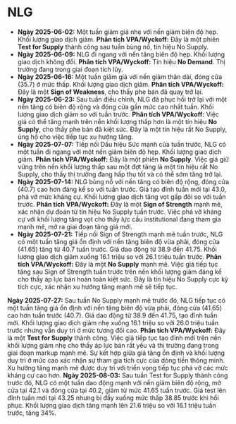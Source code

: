 # NLG

- **Ngày 2025-06-02:** Một tuần giảm giá nhẹ với nến giảm biên độ hẹp. Khối lượng giao dịch giảm. **Phân tích VPA/Wyckoff:** Đây là một phiên **Test for Supply** thành công sau tuần bùng nổ, tín hiệu No Supply.
- **Ngày 2025-06-09:** NLG đi ngang với nến tăng biên độ hẹp. Khối lượng giao dịch không đổi. **Phân tích VPA/Wyckoff:** Tín hiệu **No Demand**. Thị trường đang trong giai đoạn tích lũy.
- **Ngày 2025-06-16:** Một tuần giảm giá với nến giảm thân dài, đóng cửa (35.7) ở mức thấp. Khối lượng giao dịch giảm. **Phân tích VPA/Wyckoff:** Đây là một **Sign of Weakness**, cho thấy phe bán đã quay trở lại.
- **Ngày 2025-06-23:** Sau tuần điều chỉnh, NLG đã phục hồi trở lại với một nến tăng có biên độ rộng và đóng cửa gần mức cao nhất tuần. Khối lượng giao dịch giảm so với tuần trước. **Phân tích VPA/Wyckoff:** Việc giá có thể tăng mạnh trên nền khối lượng thấp hơn là một tín hiệu **No Supply**, cho thấy phe bán đã kiệt sức. Đây là một tín hiệu rất No Supply, ủng hộ cho việc tiếp tục xu hướng tăng.
- **Ngày 2025-07-07:** Tiếp nối Dấu hiệu Sức mạnh của tuần trước, NLG có một tuần đi ngang với một nến giảm biên độ hẹp. Khối lượng giao dịch giảm. **Phân tích VPA/Wyckoff:** Đây là một phiên **No Supply**. Việc giá giữ vững trên nền khối lượng thấp sau một đợt tăng là một tín hiệu rất No Supply, cho thấy thị trường đang hấp thụ tốt và có thể sớm tăng trở lại.
- **Ngày 2025-07-14:** NLG bùng nổ với nến tăng có biên độ rộng, đóng cửa (40.7) cao hơn đáng kể so với tuần trước. Giá tạo đỉnh tuần mới tại 43.0, phá vỡ mức kháng cự. Khối lượng giao dịch tăng vọt gấp đôi so với tuần trước. **Phân tích VPA/Wyckoff:** Đây là một **Sign of Strength** mạnh mẽ, xác nhận dự đoán từ tín hiệu No Supply tuần trước. Việc phá vỡ kháng cự với khối lượng tăng vọt cho thấy lực cầu institutional đang tham gia mạnh mẽ, mở ra giai đoạn tăng giá mới.
- **Ngày 2025-07-21:** Tiếp nối Sign of Strength mạnh mẽ tuần trước, NLG có một tuần tăng giá ổn định với nến tăng biên độ vừa phải, đóng cửa (41.65) tăng từ 40.7 tuần trước. Giá dao động từ 38.9 đến 41.75. Khối lượng giao dịch giảm xuống 16.1 triệu so với 26.1 triệu tuần trước. **Phân tích VPA/Wyckoff:** Đây là một **No Supply** mạnh mẽ. Việc giá tiếp tục tăng sau Sign of Strength tuần trước trên nền khối lượng giảm đáng kể cho thấy áp lực bán hoàn toàn kiệt sức. Đây là tín hiệu No Supply cực kỳ tích cực, xác nhận xu hướng tăng mạnh mẽ sẽ tiếp tục.


**Ngày 2025-07-27:** Sau tuần No Supply mạnh mẽ trước đó, NLG tiếp tục có một tuần tăng giá ổn định với nến tăng biên độ vừa phải, đóng cửa (41.65) cao hơn tuần trước (40.7). Giá dao động từ 38.9 đến 41.75, tạo đỉnh tuần mới. Khối lượng giao dịch giảm nhẹ xuống 16.1 triệu so với 26.0 triệu tuần trước nhưng vẫn duy trì ở mức tương đối cao. **Phân tích VPA/Wyckoff:** Đây là một **Test for Supply** thành công. Việc giá tiếp tục tạo đỉnh mới trên nền khối lượng giảm nhẹ cho thấy áp lực bán rất yếu và thị trường đang trong giai đoạn markup mạnh mẽ. Sự kết hợp giữa giá tăng ổn định và khối lượng duy trì ở mức cao xác nhận sự tham gia tích cực của dòng tiền thông minh. Xu hướng tăng mạnh mẽ được duy trì với triển vọng tiếp tục phá vỡ các mức kháng cự cao hơn.
**Ngày 2025-08-03:** Sau tuần Test for Supply thành công trước đó, NLG có một tuần dao động mạnh với nến giảm biên độ rộng, mở cửa tại 42.1 và đóng cửa tại 40.2, giảm từ mức 41.65 tuần trước. Giá test lên đỉnh tuần mới tại 43.25 nhưng bị đẩy xuống mức thấp 38.85 trước khi hồi phục. Khối lượng giao dịch tăng mạnh lên 21.6 triệu so với 16.1 triệu tuần trước, tăng 34%.

